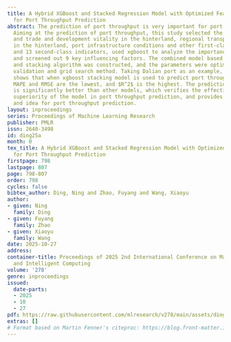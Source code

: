 ```yaml
---
title: A Hybrid XGBoost and Stacked Regression Model with Optimized Feature Selection
  for Port Throughput Prediction
abstract: The prediction of port throughput is very important for port operation management.
  Aiming at the prediction of port throughput, this study selected the level of economic
  and trade and development vitality in the hinterland, regional transportation capacity
  in the hinterland, port infrastructure conditions and other first-class indicators
  and 13 second-class indicators, used xgboost to analyze the importance of characteristics,
  and screened out 9 key influencing factors. The combined model based on xgboost
  and stacking algorithm was constructed, and the parameters were optimized by cross
  validation and grid search method. Taking Dalian port as an example, the experiment
  shows that when xgboost stacking model is used to predict port throughput, MAE,
  MAPE and RMSE are the lowest, and $R^2$ is the highest. The prediction performance
  is significantly better than other models, which verifies the effectiveness and
  superiority of the model in port throughput prediction, and provides a new method
  and idea for port throughput prediction.
layout: inproceedings
series: Proceedings of Machine Learning Research
publisher: PMLR
issn: 2640-3498
id: ding25a
month: 0
tex_title: A Hybrid XGBoost and Stacked Regression Model with Optimized Feature Selection
  for Port Throughput Prediction
firstpage: 798
lastpage: 807
page: 798-807
order: 798
cycles: false
bibtex_author: Ding, Ning and Zhao, Fuyang and Wang, Xiaoyu
author:
- given: Ning
  family: Ding
- given: Fuyang
  family: Zhao
- given: Xiaoyu
  family: Wang
date: 2025-10-27
address:
container-title: Proceedings of 2025 2nd International Conference on Machine Learning
  and Intelligent Computing
volume: '278'
genre: inproceedings
issued:
  date-parts:
  - 2025
  - 10
  - 27
pdf: https://raw.githubusercontent.com/mlresearch/v278/main/assets/ding25a/ding25a.pdf
extras: []
# Format based on Martin Fenner's citeproc: https://blog.front-matter.io/posts/citeproc-yaml-for-bibliographies/
---
```

